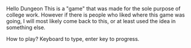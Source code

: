 Hello Dungeon
This is a "game" that was made for the sole purpose of college work. 
However if there is people who liked where this game was going, I will most likely come back to this, or at least used the idea in something else.

How to play?
Keyboard to type,
enter key to progress.
